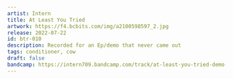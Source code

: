 ```yaml
---
artist: Intern
title: At Least You Tried
artwork: https://f4.bcbits.com/img/a2100598597_2.jpg
release: 2022-07-22
id: btr-010
description: Recorded for an Ep/demo that never came out
tags: conditioner, cow
draft: false
bandcamp: https://intern709.bandcamp.com/track/at-least-you-tried-demo-2015
---
```

